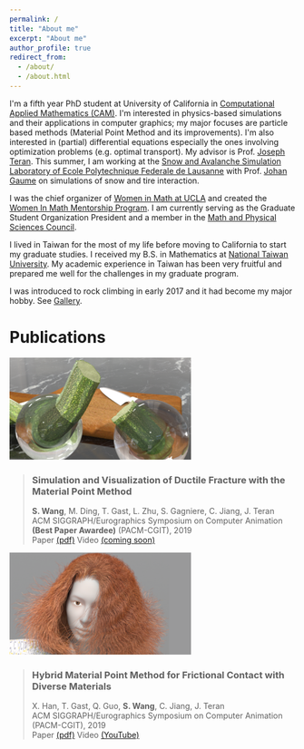 ```yaml
---
permalink: /
title: "About me"
excerpt: "About me"
author_profile: true
redirect_from: 
  - /about/
  - /about.html
---
```


I'm a fifth year PhD student at University of California in [Computational Applied Mathematics (CAM)](https://www.math.ucla.edu/research/cam). I'm interested in physics-based simulations and their applications in computer graphics; my major focuses are particle based methods (Material Point Method and its improvements). I'm also interested in (partial) differential equations especially the ones involving optimization problems (e.g. optimal transport). My advisor is Prof. [Joseph Teran](https://www.math.ucla.edu/~jteran/). This summer, I am working at the [Snow and Avalanche Simulation Laboratory of Ecole Polytechnique Federale de Lausanne](https://www.epfl.ch/labs/slab/) with Prof. [Johan Gaume](https://people.epfl.ch/johan.gaume) on simulations of snow and tire interaction.

I was the chief organizer of [Women in Math at UCLA](https://www.math.ucla.edu/grad/women-in-math) and created the [Women In Math Mentorship Program](https://www.math.ucla.edu/grad/women-in-math-mentorship-program). I am currently serving as the Graduate Student Organization President and a member in the [Math and Physical Sciences Council](https://www.math.ucla.edu/~mpsc/math/).

I lived in Taiwan for the most of my life before moving to California to start my graduate studies. I received my B.S. in Mathematics at [National Taiwan University](http://www.math.ntu.edu.tw/en). My academic experience in Taiwan has been very fruitful and prepared me well for the challenges in my graduate program. 

I was introduced to rock climbing in early 2017 and it had become my major hobby. See [Gallery](/gallery/).


Publications
======

![fracture](/images/fracture_cover.png)
> ### Simulation and Visualization of Ductile Fracture with the Material Point Method
> **S. Wang**, M. Ding, T. Gast, L. Zhu, S. Gagniere, C. Jiang, J. Teran  
> ACM SIGGRAPH/Eurographics Symposium on Computer Animation **(Best Paper Awardee)** (PACM-CGIT), 2019  
> Paper [(pdf)](files/fracture_paper.pdf) Video [(coming soon)]()

![hybrid](/images/hybrid_cover.png)
> ### Hybrid Material Point Method for Frictional Contact with Diverse Materials
> X. Han, T. Gast, Q. Guo, **S. Wang**, C. Jiang, J. Teran  
> ACM SIGGRAPH/Eurographics Symposium on Computer Animation (PACM-CGIT), 2019  
> Paper [(pdf)](files/hybrid_mpm_paper.pdf) Video [(YouTube)](https://www.youtube.com/watch?v=OQLYHusPAfw)



